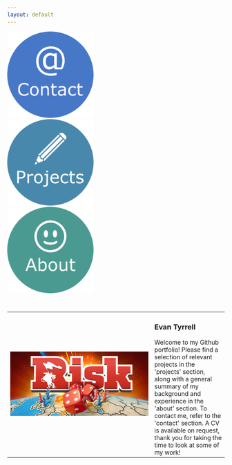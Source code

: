 ```yaml
---
layout: default
---
```


<div class="row">
  <div class="column">
  <div class="center">
    <a href="https://azhb.github.io/contact/"> <img src="websiteContact.png" alt="Contact" width="200"> </a>
  </div>
  </div>
  <div class="column">
  <div class="center">
    <a href="https://azhb.github.io/projects/"> <img src="websiteProjects.png" alt="Projects" width="200" > </a>
  </div>
  </div>
  <div class="column">
  <div class="center">
    <a href="https://azhb.github.io/about/"> <img src="websiteAbout.png" alt="About" width="200"> </a>
  </div>
  </div>
</div>

<table style="margin-top:40px">
  <tr>
    <td style="width:320px"> <img src="websiteRisk.jpg" alt="Risk" width="320"> </td>
    <td style="vertical-align:top"> <h3> Evan Tyrrell </h3>
         Welcome to my Github portfolio! Please find a selection of relevant projects in the 'projects' section, along with a general summary of my background and experience in the 'about' section. To contact me, refer to the 'contact' section. A CV is available on request, thank you for taking the time to look at some of my work! 
    </td>
  </tr>
</table>

